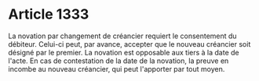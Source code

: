 # Article 1333

La novation par changement de créancier requiert le consentement du débiteur. Celui-ci peut, par avance, accepter que le nouveau créancier soit désigné par le premier.  La novation est opposable aux tiers à la date de l'acte. En cas de contestation de la date de la novation, la preuve en incombe au nouveau créancier, qui peut l'apporter par tout moyen.
